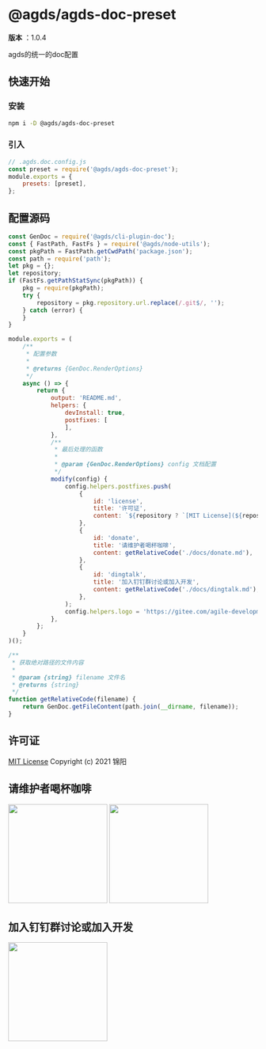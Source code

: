 # @agds/agds-doc-preset

**版本** ：1.0.4

agds的统一的doc配置

## 快速开始

### 安装

```bash
npm i -D @agds/agds-doc-preset
```

### 引入

```js
// .agds.doc.config.js
const preset = require('@agds/agds-doc-preset');
module.exports = {
    presets: [preset],
};
```


 <!-- 渲染后缀内容  -->



<a name="source"></a>


## 配置源码

```js
const GenDoc = require('@agds/cli-plugin-doc');
const { FastPath, FastFs } = require('@agds/node-utils');
const pkgPath = FastPath.getCwdPath('package.json');
const path = require('path');
let pkg = {};
let repository;
if (FastFs.getPathStatSync(pkgPath)) {
    pkg = require(pkgPath);
    try {
        repository = pkg.repository.url.replace(/.git$/, '');
    } catch (error) {
    }
}

module.exports = (
    /**
     * 配置参数
     *
     * @returns {GenDoc.RenderOptions}
     */
    async () => {
        return {
            output: 'README.md',
            helpers: {
                devInstall: true,
                postfixes: [
                ],
            },
            /**
             * 最后处理的函数
             *
             * @param {GenDoc.RenderOptions} config 文档配置
             */
            modify(config) {
                config.helpers.postfixes.push(
                    {
                        id: 'license',
                        title: '许可证',
                        content: `${repository ? `[MIT License](${repository + '/blob/master/LICENSE'})` : 'MIT License'}\nCopyright (c) 2021 锦阳`,
                    },
                    {
                        id: 'donate',
                        title: '请维护者喝杯咖啡',
                        content: getRelativeCode('./docs/donate.md'),
                    },
                    {
                        id: 'dingtalk',
                        title: '加入钉钉群讨论或加入开发',
                        content: getRelativeCode('./docs/dingtalk.md'),
                    },
                );
                config.helpers.logo = 'https://gitee.com/agile-development-system/agds-doc-preset/raw/master/lib/docs/logos/light/1.png';
            },
        };
    }
)();

/**
 * 获取绝对路径的文件内容
 *
 * @param {string} filename 文件名
 * @returns {string}
 */
function getRelativeCode(filename) {
    return GenDoc.getFileContent(path.join(__dirname, filename));
}
```




<a name="license"></a>


## 许可证

[MIT License](https://gitee.com/agile-development-system/agds-doc-preset/blob/master/LICENSE)
Copyright (c) 2021 锦阳



<a name="donate"></a>


## 请维护者喝杯咖啡

<img src="https://gitee.com/agile-development-system/agds-doc-preset/raw/master/lib/docs/qrcode/alipay.jpeg" width="200px" >
<img src="https://gitee.com/agile-development-system/agds-doc-preset/raw/master/lib/docs/qrcode/wechatpay.jpeg" width="200px" >




<a name="dingtalk"></a>


## 加入钉钉群讨论或加入开发

<img src="https://gitee.com/agile-development-system/agds-doc-preset/raw/master/lib/docs/qrcode/dingtalk.jpeg" width="200px" >


